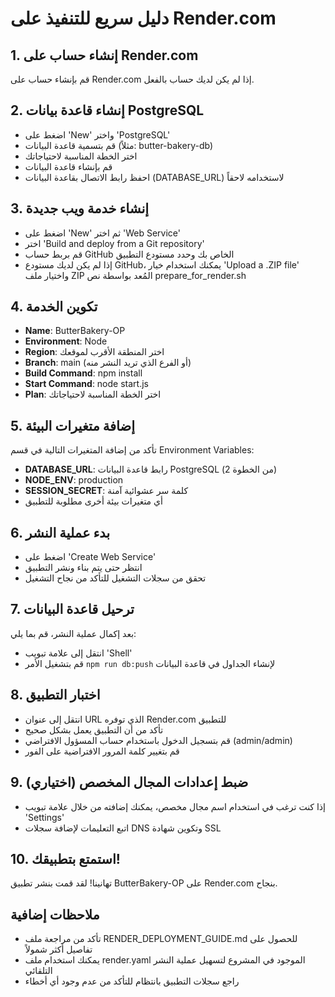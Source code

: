 # دليل سريع للتنفيذ على Render.com

## 1. إنشاء حساب على Render.com
قم بإنشاء حساب على Render.com إذا لم يكن لديك حساب بالفعل.

## 2. إنشاء قاعدة بيانات PostgreSQL
- اضغط على 'New' واختر 'PostgreSQL'
- قم بتسمية قاعدة البيانات (مثلاً: butter-bakery-db)
- اختر الخطة المناسبة لاحتياجاتك
- قم بإنشاء قاعدة البيانات
- احفظ رابط الاتصال بقاعدة البيانات (DATABASE_URL) لاستخدامه لاحقاً

## 3. إنشاء خدمة ويب جديدة
- اضغط على 'New' ثم اختر 'Web Service'
- اختر 'Build and deploy from a Git repository'
- قم بربط حساب GitHub الخاص بك وحدد مستودع التطبيق
- إذا لم يكن لديك مستودع GitHub، يمكنك استخدام خيار 'Upload a .ZIP file' واختيار ملف ZIP المُعد بواسطة نص prepare_for_render.sh

## 4. تكوين الخدمة
- **Name**: ButterBakery-OP
- **Environment**: Node
- **Region**: اختر المنطقة الأقرب لموقعك
- **Branch**: main (أو الفرع الذي تريد النشر منه)
- **Build Command**: npm install
- **Start Command**: node start.js
- **Plan**: اختر الخطة المناسبة لاحتياجاتك

## 5. إضافة متغيرات البيئة
تأكد من إضافة المتغيرات التالية في قسم Environment Variables:
- **DATABASE_URL**: رابط قاعدة البيانات PostgreSQL (من الخطوة 2)
- **NODE_ENV**: production
- **SESSION_SECRET**: كلمة سر عشوائية آمنة
- أي متغيرات بيئة أخرى مطلوبة للتطبيق

## 6. بدء عملية النشر
- اضغط على 'Create Web Service'
- انتظر حتى يتم بناء ونشر التطبيق
- تحقق من سجلات التشغيل للتأكد من نجاح التشغيل

## 7. ترحيل قاعدة البيانات
بعد إكمال عملية النشر، قم بما يلي:
- انتقل إلى علامة تبويب 'Shell'
- قم بتشغيل الأمر `npm run db:push` لإنشاء الجداول في قاعدة البيانات

## 8. اختبار التطبيق
- انتقل إلى عنوان URL الذي توفره Render.com للتطبيق
- تأكد من أن التطبيق يعمل بشكل صحيح
- قم بتسجيل الدخول باستخدام حساب المسؤول الافتراضي (admin/admin)
- قم بتغيير كلمة المرور الافتراضية على الفور

## 9. ضبط إعدادات المجال المخصص (اختياري)
- إذا كنت ترغب في استخدام اسم مجال مخصص، يمكنك إضافته من خلال علامة تبويب 'Settings'
- اتبع التعليمات لإضافة سجلات DNS وتكوين شهادة SSL

## 10. استمتع بتطبيقك!
تهانينا! لقد قمت بنشر تطبيق ButterBakery-OP على Render.com بنجاح.

## ملاحظات إضافية
- تأكد من مراجعة ملف RENDER_DEPLOYMENT_GUIDE.md للحصول على تفاصيل أكثر شمولاً
- يمكنك استخدام ملف render.yaml الموجود في المشروع لتسهيل عملية النشر التلقائي
- راجع سجلات التطبيق بانتظام للتأكد من عدم وجود أي أخطاء
